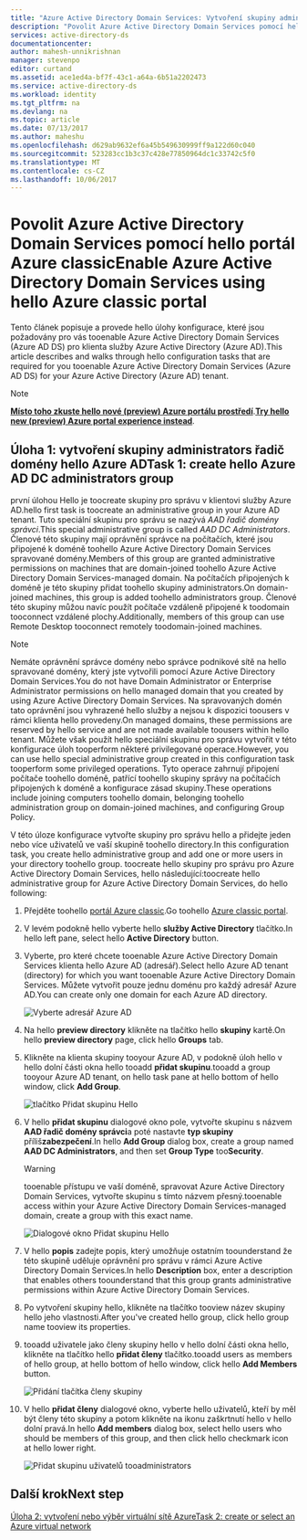 ```yaml
---
title: "Azure Active Directory Domain Services: Vytvoření skupiny administrators řadič domény hello Azure AD | Microsoft Docs"
description: "Povolit Azure Active Directory Domain Services pomocí hello portál Azure classic"
services: active-directory-ds
documentationcenter: 
author: mahesh-unnikrishnan
manager: stevenpo
editor: curtand
ms.assetid: ace1ed4a-bf7f-43c1-a64a-6b51a2202473
ms.service: active-directory-ds
ms.workload: identity
ms.tgt_pltfrm: na
ms.devlang: na
ms.topic: article
ms.date: 07/13/2017
ms.author: maheshu
ms.openlocfilehash: d629ab9632ef6a45b549630999ff9a122d60c040
ms.sourcegitcommit: 523283cc1b3c37c428e77850964dc1c33742c5f0
ms.translationtype: MT
ms.contentlocale: cs-CZ
ms.lasthandoff: 10/06/2017
---
```

# <a name="enable-azure-active-directory-domain-services-using-hello-azure-classic-portal"></a><span data-ttu-id="eac68-103">Povolit Azure Active Directory Domain Services pomocí hello portál Azure classic</span><span class="sxs-lookup"><span data-stu-id="eac68-103">Enable Azure Active Directory Domain Services using hello Azure classic portal</span></span>
<span data-ttu-id="eac68-104">Tento článek popisuje a provede hello úlohy konfigurace, které jsou požadovány pro vás tooenable Azure Active Directory Domain Services (Azure AD DS) pro klienta služby Azure Active Directory (Azure AD).</span><span class="sxs-lookup"><span data-stu-id="eac68-104">This article describes and walks through hello configuration tasks that are required for you tooenable Azure Active Directory Domain Services (Azure AD DS) for your Azure Active Directory (Azure AD) tenant.</span></span>

> [!NOTE]
> <span data-ttu-id="eac68-105">[**Místo toho zkuste hello nové (preview) Azure portálu prostředí**](active-directory-ds-getting-started.md).</span><span class="sxs-lookup"><span data-stu-id="eac68-105">[**Try hello new (preview) Azure portal experience instead**](active-directory-ds-getting-started.md).</span></span> 
>

## <a name="task-1-create-hello-azure-ad-dc-administrators-group"></a><span data-ttu-id="eac68-106">Úloha 1: vytvoření skupiny administrators řadič domény hello Azure AD</span><span class="sxs-lookup"><span data-stu-id="eac68-106">Task 1: create hello Azure AD DC administrators group</span></span>
<span data-ttu-id="eac68-107">první úlohou Hello je toocreate skupiny pro správu v klientovi služby Azure AD.</span><span class="sxs-lookup"><span data-stu-id="eac68-107">hello first task is toocreate an administrative group in your Azure AD tenant.</span></span> <span data-ttu-id="eac68-108">Tuto speciální skupinu pro správu se nazývá *AAD řadič domény správci*.</span><span class="sxs-lookup"><span data-stu-id="eac68-108">This special administrative group is called *AAD DC Administrators*.</span></span> <span data-ttu-id="eac68-109">Členové této skupiny mají oprávnění správce na počítačích, které jsou připojené k doméně toohello Azure Active Directory Domain Services spravované domény.</span><span class="sxs-lookup"><span data-stu-id="eac68-109">Members of this group are granted administrative permissions on machines that are domain-joined toohello Azure Active Directory Domain Services-managed domain.</span></span> <span data-ttu-id="eac68-110">Na počítačích připojených k doméně je této skupiny přidat toohello skupiny administrators.</span><span class="sxs-lookup"><span data-stu-id="eac68-110">On domain-joined machines, this group is added toohello administrators group.</span></span> <span data-ttu-id="eac68-111">Členové této skupiny můžou navíc použít počítače vzdáleně připojené k toodomain tooconnect vzdálené plochy.</span><span class="sxs-lookup"><span data-stu-id="eac68-111">Additionally, members of this group can use Remote Desktop tooconnect remotely toodomain-joined machines.</span></span>  

> [!NOTE]
> <span data-ttu-id="eac68-112">Nemáte oprávnění správce domény nebo správce podnikové sítě na hello spravované domény, který jste vytvořili pomocí Azure Active Directory Domain Services.</span><span class="sxs-lookup"><span data-stu-id="eac68-112">You do not have Domain Administrator or Enterprise Administrator permissions on hello managed domain that you created by using Azure Active Directory Domain Services.</span></span> <span data-ttu-id="eac68-113">Na spravovaných domén tato oprávnění jsou vyhrazené hello služby a nejsou k dispozici toousers v rámci klienta hello provedeny.</span><span class="sxs-lookup"><span data-stu-id="eac68-113">On managed domains, these permissions are reserved by hello service and are not made available toousers within hello tenant.</span></span> <span data-ttu-id="eac68-114">Můžete však použít hello speciální skupinu pro správu vytvořit v této konfigurace úloh tooperform některé privilegované operace.</span><span class="sxs-lookup"><span data-stu-id="eac68-114">However, you can use hello special administrative group created in this configuration task tooperform some privileged operations.</span></span> <span data-ttu-id="eac68-115">Tyto operace zahrnují připojení počítače toohello doméně, patřící toohello skupiny správy na počítačích připojených k doméně a konfigurace zásad skupiny.</span><span class="sxs-lookup"><span data-stu-id="eac68-115">These operations include joining computers toohello domain, belonging toohello administration group on domain-joined machines, and configuring Group Policy.</span></span>
>

<span data-ttu-id="eac68-116">V této úloze konfigurace vytvořte skupiny pro správu hello a přidejte jeden nebo více uživatelů ve vaší skupině toohello directory.</span><span class="sxs-lookup"><span data-stu-id="eac68-116">In this configuration task, you create hello administrative group and add one or more users in your directory toohello group.</span></span> <span data-ttu-id="eac68-117">toocreate hello skupiny pro správu pro Azure Active Directory Domain Services, hello následující:</span><span class="sxs-lookup"><span data-stu-id="eac68-117">toocreate hello administrative group for Azure Active Directory Domain Services, do hello following:</span></span>

1. <span data-ttu-id="eac68-118">Přejděte toohello [portál Azure classic](https://manage.windowsazure.com).</span><span class="sxs-lookup"><span data-stu-id="eac68-118">Go toohello [Azure classic portal](https://manage.windowsazure.com).</span></span>
2. <span data-ttu-id="eac68-119">V levém podokně hello vyberte hello **služby Active Directory** tlačítko.</span><span class="sxs-lookup"><span data-stu-id="eac68-119">In hello left pane, select hello **Active Directory** button.</span></span>
3. <span data-ttu-id="eac68-120">Vyberte, pro které chcete tooenable Azure Active Directory Domain Services klienta hello Azure AD (adresář).</span><span class="sxs-lookup"><span data-stu-id="eac68-120">Select hello Azure AD tenant (directory) for which you want tooenable Azure Active Directory Domain Services.</span></span> <span data-ttu-id="eac68-121">Můžete vytvořit pouze jednu doménu pro každý adresář Azure AD.</span><span class="sxs-lookup"><span data-stu-id="eac68-121">You can create only one domain for each Azure AD directory.</span></span>

    ![Vyberte adresář Azure AD](./media/active-directory-domain-services-getting-started/select-aad-directory.png)
4. <span data-ttu-id="eac68-123">Na hello **preview directory** klikněte na tlačítko hello **skupiny** kartě.</span><span class="sxs-lookup"><span data-stu-id="eac68-123">On hello **preview directory** page, click hello **Groups** tab.</span></span>
5. <span data-ttu-id="eac68-124">Klikněte na klienta skupiny tooyour Azure AD, v podokně úloh hello v hello dolní části okna hello tooadd **přidat skupinu**.</span><span class="sxs-lookup"><span data-stu-id="eac68-124">tooadd a group tooyour Azure AD tenant, on hello task pane at hello bottom of hello window, click **Add Group**.</span></span>

    ![tlačítko Přidat skupinu Hello](./media/active-directory-domain-services-getting-started/add-group-button.png)
6. <span data-ttu-id="eac68-126">V hello **přidat skupinu** dialogové okno pole, vytvořte skupinu s názvem **AAD řadič domény správci**a poté nastavte **typ skupiny** příliš**zabezpečení**.</span><span class="sxs-lookup"><span data-stu-id="eac68-126">In hello **Add Group** dialog box, create a group named **AAD DC Administrators**, and then set **Group Type** too**Security**.</span></span>

   > [!WARNING]
   > <span data-ttu-id="eac68-127">tooenable přístupu ve vaší doméně, spravovat Azure Active Directory Domain Services, vytvořte skupinu s tímto názvem přesný.</span><span class="sxs-lookup"><span data-stu-id="eac68-127">tooenable access within your Azure Active Directory Domain Services-managed domain, create a group with this exact name.</span></span>
   >
   >

    ![Dialogové okno Přidat skupinu Hello](./media/active-directory-domain-services-getting-started/create-admin-group.png)
7. <span data-ttu-id="eac68-129">V hello **popis** zadejte popis, který umožňuje ostatním toounderstand že této skupině uděluje oprávnění pro správu v rámci Azure Active Directory Domain Services.</span><span class="sxs-lookup"><span data-stu-id="eac68-129">In hello **Description** box, enter a description that enables others toounderstand that this group grants administrative permissions within Azure Active Directory Domain Services.</span></span>
8. <span data-ttu-id="eac68-130">Po vytvoření skupiny hello, klikněte na tlačítko tooview název skupiny hello jeho vlastnosti.</span><span class="sxs-lookup"><span data-stu-id="eac68-130">After you've created hello group, click hello group name tooview its properties.</span></span>
9. <span data-ttu-id="eac68-131">tooadd uživatele jako členy skupiny hello v hello dolní části okna hello, klikněte na tlačítko hello **přidat členy** tlačítko.</span><span class="sxs-lookup"><span data-stu-id="eac68-131">tooadd users as members of hello group, at hello bottom of hello window, click hello **Add Members** button.</span></span>

    ![Přidání tlačítka členy skupiny](./media/active-directory-domain-services-getting-started/add-group-members-button.png)
10. <span data-ttu-id="eac68-133">V hello **přidat členy** dialogové okno, vyberte hello uživatelů, kteří by měl být členy této skupiny a potom klikněte na ikonu zaškrtnutí hello v hello dolní pravá.</span><span class="sxs-lookup"><span data-stu-id="eac68-133">In hello **Add members** dialog box, select hello users who should be members of this group, and then click hello checkmark icon at hello lower right.</span></span>

    ![Přidat skupinu uživatelů tooadministrators](./media/active-directory-domain-services-getting-started/add-group-members.png)


## <a name="next-step"></a><span data-ttu-id="eac68-135">Další krok</span><span class="sxs-lookup"><span data-stu-id="eac68-135">Next step</span></span>
[<span data-ttu-id="eac68-136">Úloha 2: vytvoření nebo výběr virtuální sítě Azure</span><span class="sxs-lookup"><span data-stu-id="eac68-136">Task 2: create or select an Azure virtual network</span></span>](active-directory-ds-getting-started-vnet.md)
